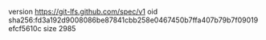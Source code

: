 version https://git-lfs.github.com/spec/v1
oid sha256:fd3a192d9008086be87841cbb258e0467450b7ffa407b79b7f09019efcf5610c
size 2985
